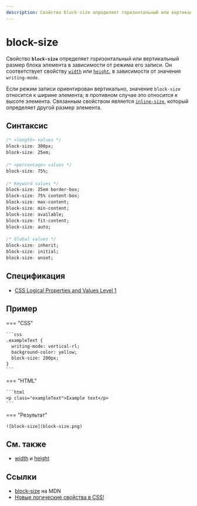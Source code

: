 ```yaml
---
description: Свойство block-size определяет горизонтальный или вертикальный размер блока элемента в зависимости от режима его записи
---
```


# block-size

Свойство **`block-size`** определяет горизонтальный или вертикальный размер блока элемента в зависимости от режима его записи. Он соответствует свойству [`width`](width.md) или [`height`](height.md), в зависимости от значения `writing-mode`.

Если режим записи ориентирован вертикально, значение `block-size` относится к ширине элемента; в противном случае это относится к высоте элемента. Связанным свойством является [`inline-size`](inline-size.md), который определяет другой размер элемента.

## Синтаксис

```css
/* <length> values */
block-size: 300px;
block-size: 25em;

/* <percentage> values */
block-size: 75%;

/* Keyword values */
block-size: 25em border-box;
block-size: 75% content-box;
block-size: max-content;
block-size: min-content;
block-size: available;
block-size: fit-content;
block-size: auto;

/* Global values */
block-size: inherit;
block-size: initial;
block-size: unset;
```

## Спецификация

- [CSS Logical Properties and Values Level 1](https://drafts.csswg.org/css-logical/#dimension-properties)

## Пример

=== "CSS"

    ```css
    .exampleText {
      writing-mode: vertical-rl;
      background-color: yellow;
      block-size: 200px;
    }
    ```

=== "HTML"

    ```html
    <p class="exampleText">Example text</p>
    ```

=== "Результат"

    ![block-size](block-size.png)

## См. также

- [width](width.md) и [height](height.md)
<!-- - [writing-mode](writing-mode.md) -->

## Ссылки

- [block-size](https://developer.mozilla.org/en-US/docs/Web/CSS/block-size) на MDN
- [Новые логические свойства в CSS!](https://medium.com/web-standards/logical-css-props-c5046c563640)
